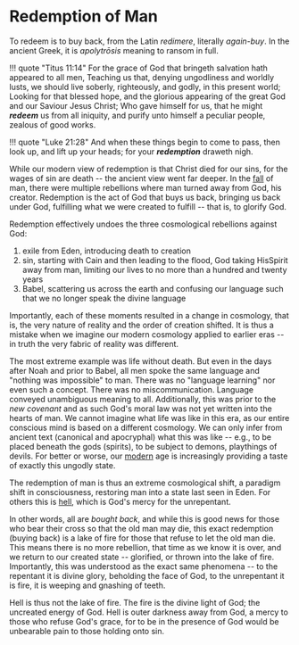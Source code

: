 # Redemption of Man

To redeem is to buy back, from the Latin *redimere*, literally *again-buy*.
In the ancient Greek, it is *apolytrōsis* meaning to ransom in full.

!!! quote "Titus 11:14"
    For the grace of God that bringeth salvation hath appeared to all men, 
    Teaching us that, denying ungodliness and worldly lusts, we should live soberly, righteously, and godly, in this present world; 
    Looking for that blessed hope, and the glorious appearing of the great God and our Saviour Jesus Christ; 
    Who gave himself for us, that he might ***redeem*** us from all iniquity, and purify unto himself a peculiar people, zealous of good works.

!!! quote "Luke 21:28"
    And when these things begin to come to pass, then look up, and lift up your heads; for your ***redemption*** draweth nigh.


While our modern view of redemption is that Christ died for our sins, for the wages of sin are death -- the ancient view went far deeper.
In the [fall](fall.md) of man, there were multiple rebellions where man turned away from God, his creator.
Redemption is the act of God that buys us back, bringing us back under God, fulfilling what we were created to fulfill -- that is, to glorify God.

Redemption effectively undoes the three cosmological rebellions against God:

1. exile from Eden, introducing death to creation 
2. sin, starting with Cain and then leading to the flood, God taking HisSpirit away from man, limiting our lives to no more than a hundred and twenty years
3. Babel, scattering us across the earth and confusing our language such that we no longer speak the divine language

Importantly, each of these moments resulted in a change in cosmology, that is, the very nature of reality and the order of creation shifted.
It is thus a mistake when we imagine our modern cosmology applied to earlier eras -- in truth the very fabric of reality was different.

The most extreme example was life without death. But even in the days after Noah and prior to Babel, all men spoke the same language and "nothing was impossible" to man. 
There was no "language learning" nor even such a concept. 
There was no miscommunication. 
Language conveyed unambiguous meaning to all.
Additionally, this was prior to the *new covenant* and as such God's moral law was not yet written into the hearts of man.
We cannot imagine what life was like in this era, as our entire conscious mind is based on a different cosmology.
We can only infer from ancient text (canonical and apocryphal) what this was like -- e.g., to be placed beneath the gods (spirits), to be subject to demons, playthings of devils.
For better or worse, our [modern](../modern-views/index.md) age is increasingly providing a taste of exactly this ungodly state.

The redemption of man is thus an extreme cosmological shift, a paradigm shift in consciousness, restoring man into a state last seen in Eden.
For others this is [hell](../doctrines/hell.md), which is God's mercy for the unrepentant.

In other words, all are *bought back*, and while this is good news for those who bear their cross so that the old man may die, this exact redemption (buying back) is a lake of fire for those that refuse to let the old man die.
This means there is no more rebellion, that time as we know it is over, and we return to our created state -- glorified, or thrown into the lake of fire.
Importantly, this was understood as the exact same phenomena -- to the repentant it is divine glory, beholding the face of God, to the unrepentant it is fire, it is weeping and gnashing of teeth.

Hell is thus not the lake of fire.
The fire is the divine light of God; the uncreated energy of God.
Hell is outer darkness away from God, a mercy to those who refuse God's grace, for to be in the presence of God would be unbearable pain to those holding onto sin.










































